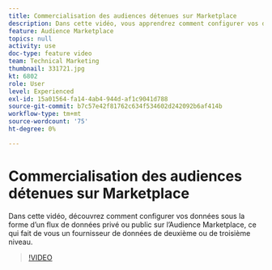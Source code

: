 ```yaml
---
title: Commercialisation des audiences détenues sur Marketplace
description: Dans cette vidéo, vous apprendrez comment configurer vos données en tant que flux de données privé ou public sur l’Audience Marketplace, ce qui fait de vous un fournisseur de données de deuxième ou de troisième niveau.
feature: Audience Marketplace
topics: null
activity: use
doc-type: feature video
team: Technical Marketing
thumbnail: 331721.jpg
kt: 6802
role: User
level: Experienced
exl-id: 15a01564-fa14-4ab4-944d-af1c9041d788
source-git-commit: b7c57e42f81762c634f534602d242092b6af414b
workflow-type: tm+mt
source-wordcount: '75'
ht-degree: 0%

---
```


# Commercialisation des audiences détenues sur Marketplace

Dans cette vidéo, découvrez comment configurer vos données sous la forme d’un flux de données privé ou public sur l’Audience Marketplace, ce qui fait de vous un fournisseur de données de deuxième ou de troisième niveau.

>[!VIDEO](https://video.tv.adobe.com/v/3410860/?quality=12&learn=on&captions=fre_fr)
